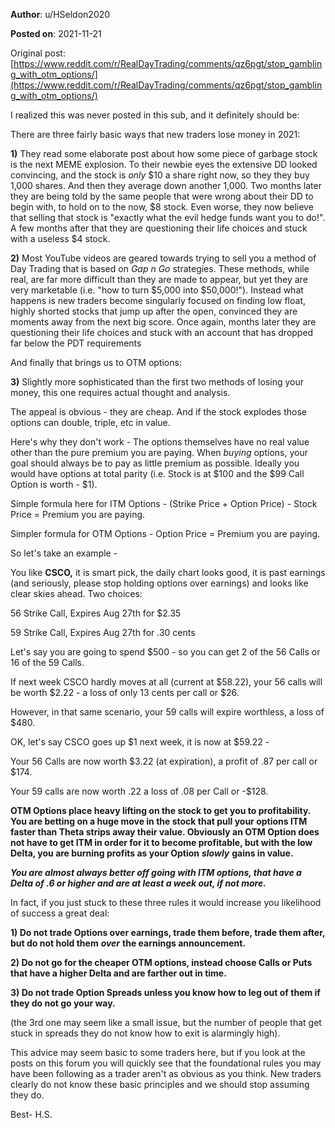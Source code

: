 **Author**: u/HSeldon2020

**Posted on**: 2021-11-21

Original post: [https://www.reddit.com/r/RealDayTrading/comments/qz6pgt/stop_gambling_with_otm_options/](https://www.reddit.com/r/RealDayTrading/comments/qz6pgt/stop_gambling_with_otm_options/)

I realized this was never posted in this sub, and it definitely should be:

There are three fairly basic ways that new traders lose money in 2021:

**1)** They read some elaborate post about how some piece of garbage stock is the next MEME explosion. To their newbie eyes the extensive DD looked convincing, and the stock is *only* $10 a share right now, so they they buy 1,000 shares. And then they average down another 1,000. Two months later they are being told by the same people that were wrong about their DD to begin with, to hold on to the now, $8 stock. Even worse, they now believe that selling that stock is "exactly what the evil hedge funds want you to do!". A few months after that they are questioning their life choices and stuck with a useless $4 stock.

**2)** Most YouTube videos are geared towards trying to sell you a method of Day Trading that is based on *Gap n Go* strategies. These methods, while real, are far more difficult than they are made to appear, but yet they are very marketable (i.e. "how to turn $5,000 into $50,000!"). Instead what happens is new traders become singularly focused on finding low float, highly shorted stocks that jump up after the open, convinced they are moments away from the next big score. Once again, months later they are questioning their life choices and stuck with an account that has dropped far below the PDT requirements

And finally that brings us to OTM options:

**3)** Slightly more sophisticated than the first two methods of losing your money, this one requires actual thought and analysis.

The appeal is obvious - they are cheap. And if the stock explodes those options can double, triple, etc in value.

Here's why they don't work - The options themselves have no real value other than the pure premium you are paying. When *buying* options, your goal should always be to pay as little premium as possible. Ideally you would have options at total parity (i.e. Stock is at $100 and the $99 Call Option is worth - $1).

Simple formula here for ITM Options - (Strike Price + Option Price) - Stock Price = Premium you are paying.

Simpler formula for OTM Options - Option Price = Premium you are paying.

So let's take an example -

You like **CSCO,** it is smart pick, the daily chart looks good, it is past earnings (and seriously, please stop holding options over earnings) and looks like clear skies ahead. Two choices:

56 Strike Call, Expires Aug 27th for $2.35

59 Strike Call, Expires Aug 27th for .30 cents

Let's say you are going to spend $500 - so you can get 2 of the 56 Calls or 16 of the 59 Calls.

If next week CSCO hardly moves at all (current at $58.22), your 56 calls will be worth $2.22 - a loss of only 13 cents per call or $26.

However, in that same scenario, your 59 calls will expire worthless, a loss of $480.

OK, let's say CSCO goes up $1 next week, it is now at $59.22 -

Your 56 Calls are now worth $3.22 (at expiration), a profit of .87 per call or $174.

Your 59 calls are now worth .22 a loss of .08 per Call or -$128.

**OTM Options place heavy lifting on the stock to get you to profitability. You are betting on a huge move in the stock that pull your options ITM faster than Theta strips away their value.  Obviously an OTM Option does not have to get ITM in order for it to become profitable, but with the low Delta, you are burning profits as your Option** ***slowly*** **gains in value.**

***You are almost always better off going with ITM options, that have a Delta of .6 or higher and are at least a week out, if not more.***

In fact, if you just stuck to these three rules it would increase you likelihood of success a great deal:

**1) Do not trade Options over earnings, trade them before, trade them after, but do not hold them** ***over*** **the earnings announcement.**

**2) Do not go for the cheaper OTM options, instead choose Calls or Puts that have a higher Delta and are farther out in time.**

**3) Do not trade Option Spreads unless you know how to leg out of them if they do not go your way.**

(the 3rd one may seem like a small issue, but the number of people that get stuck in spreads they do not know how to exit is alarmingly high).

This advice may seem basic to some traders here, but if you look at the posts on this forum you will quickly see that the foundational rules you may have been following as a trader aren't as obvious as you think. New traders clearly do not know these basic principles and we should stop assuming they do.

Best- H.S.